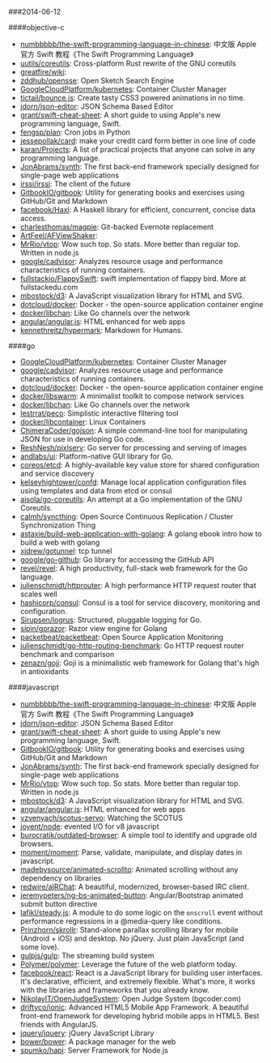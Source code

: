 ###2014-06-12

####objective-c
* [numbbbbb/the-swift-programming-language-in-chinese](https://github.com/numbbbbb/the-swift-programming-language-in-chinese): 中文版 Apple 官方 Swift 教程《The Swift Programming Language》
* [uutils/coreutils](https://github.com/uutils/coreutils): Cross-platform Rust rewrite of the GNU coreutils
* [greatfire/wiki](https://github.com/greatfire/wiki): 
* [zddhub/opensse](https://github.com/zddhub/opensse): Open Sketch Search Engine
* [GoogleCloudPlatform/kubernetes](https://github.com/GoogleCloudPlatform/kubernetes): Container Cluster Manager
* [tictail/bounce.js](https://github.com/tictail/bounce.js): Create tasty CSS3 powered animations in no time.
* [jdorn/json-editor](https://github.com/jdorn/json-editor): JSON Schema Based Editor
* [grant/swift-cheat-sheet](https://github.com/grant/swift-cheat-sheet): A short guide to using Apple's new programming language, Swift.
* [fengsp/plan](https://github.com/fengsp/plan): Cron jobs in Python
* [jessepollak/card](https://github.com/jessepollak/card): make your credit card form better in one line of code
* [karan/Projects](https://github.com/karan/Projects): A list of practical projects that anyone can solve in any programming language.
* [JonAbrams/synth](https://github.com/JonAbrams/synth): The first back-end framework specially designed for single-page web applications
* [irssi/irssi](https://github.com/irssi/irssi): The client of the future
* [GitbookIO/gitbook](https://github.com/GitbookIO/gitbook): Utility for generating books and exercises using GitHub/Git and Markdown
* [facebook/Haxl](https://github.com/facebook/Haxl): A Haskell library for efficient, concurrent, concise data access.
* [charlesthomas/magpie](https://github.com/charlesthomas/magpie): Git-backed Evernote replacement
* [ArtFeel/AFViewShaker](https://github.com/ArtFeel/AFViewShaker): 
* [MrRio/vtop](https://github.com/MrRio/vtop): Wow such top. So stats. More better than regular top. Written in node.js
* [google/cadvisor](https://github.com/google/cadvisor): Analyzes resource usage and performance characteristics of running containers.
* [fullstackio/FlappySwift](https://github.com/fullstackio/FlappySwift): swift implementation of flappy bird. More at fullstackedu.com
* [mbostock/d3](https://github.com/mbostock/d3): A JavaScript visualization library for HTML and SVG.
* [dotcloud/docker](https://github.com/dotcloud/docker): Docker - the open-source application container engine
* [docker/libchan](https://github.com/docker/libchan): Like Go channels over the network
* [angular/angular.js](https://github.com/angular/angular.js): HTML enhanced for web apps
* [kennethreitz/hypermark](https://github.com/kennethreitz/hypermark): Markdown for Humans. 

####go
* [GoogleCloudPlatform/kubernetes](https://github.com/GoogleCloudPlatform/kubernetes): Container Cluster Manager
* [google/cadvisor](https://github.com/google/cadvisor): Analyzes resource usage and performance characteristics of running containers.
* [dotcloud/docker](https://github.com/dotcloud/docker): Docker - the open-source application container engine
* [docker/libswarm](https://github.com/docker/libswarm): A minimalist toolkit to compose network services
* [docker/libchan](https://github.com/docker/libchan): Like Go channels over the network
* [lestrrat/peco](https://github.com/lestrrat/peco): Simplistic interactive filtering tool
* [docker/libcontainer](https://github.com/docker/libcontainer): Linux Containers
* [ChimeraCoder/gojson](https://github.com/ChimeraCoder/gojson): A simple command-line tool for manipulating JSON for use in developing Go code. 
* [ReshNesh/pixlserv](https://github.com/ReshNesh/pixlserv): Go server for processing and serving of images
* [andlabs/ui](https://github.com/andlabs/ui): Platform-native GUI library for Go.
* [coreos/etcd](https://github.com/coreos/etcd): A highly-available key value store for shared configuration and service discovery
* [kelseyhightower/confd](https://github.com/kelseyhightower/confd): Manage local application configuration files using templates and data from etcd or consul
* [aisola/go-coreutils](https://github.com/aisola/go-coreutils): An attempt at a Go implementation of the GNU Coreutils.
* [calmh/syncthing](https://github.com/calmh/syncthing): Open Source Continuous Replication / Cluster Synchronization Thing
* [astaxie/build-web-application-with-golang](https://github.com/astaxie/build-web-application-with-golang): A golang ebook intro how to build a web with golang
* [xjdrew/gotunnel](https://github.com/xjdrew/gotunnel): tcp tunnel
* [google/go-github](https://github.com/google/go-github): Go library for accessing the GitHub API
* [revel/revel](https://github.com/revel/revel): A high productivity, full-stack web framework for the Go language.
* [julienschmidt/httprouter](https://github.com/julienschmidt/httprouter): A high performance HTTP request router that scales well
* [hashicorp/consul](https://github.com/hashicorp/consul): Consul is a tool for service discovery, monitoring and configuration.
* [Sirupsen/logrus](https://github.com/Sirupsen/logrus): Structured, pluggable logging for Go.
* [sipin/gorazor](https://github.com/sipin/gorazor): Razor view engine for Golang
* [packetbeat/packetbeat](https://github.com/packetbeat/packetbeat): Open Source Application Monitoring
* [julienschmidt/go-http-routing-benchmark](https://github.com/julienschmidt/go-http-routing-benchmark): Go HTTP request router benchmark and comparison
* [zenazn/goji](https://github.com/zenazn/goji): Goji is a minimalistic web framework for Golang that's high in antioxidants

####javascript
* [numbbbbb/the-swift-programming-language-in-chinese](https://github.com/numbbbbb/the-swift-programming-language-in-chinese): 中文版 Apple 官方 Swift 教程《The Swift Programming Language》
* [jdorn/json-editor](https://github.com/jdorn/json-editor): JSON Schema Based Editor
* [grant/swift-cheat-sheet](https://github.com/grant/swift-cheat-sheet): A short guide to using Apple's new programming language, Swift.
* [GitbookIO/gitbook](https://github.com/GitbookIO/gitbook): Utility for generating books and exercises using GitHub/Git and Markdown
* [JonAbrams/synth](https://github.com/JonAbrams/synth): The first back-end framework specially designed for single-page web applications
* [MrRio/vtop](https://github.com/MrRio/vtop): Wow such top. So stats. More better than regular top. Written in node.js
* [mbostock/d3](https://github.com/mbostock/d3): A JavaScript visualization library for HTML and SVG.
* [angular/angular.js](https://github.com/angular/angular.js): HTML enhanced for web apps
* [vzvenyach/scotus-servo](https://github.com/vzvenyach/scotus-servo): Watching the SCOTUS
* [joyent/node](https://github.com/joyent/node): evented I/O for v8 javascript
* [burocratik/outdated-browser](https://github.com/burocratik/outdated-browser): A simple tool to identify and upgrade old browsers.
* [moment/moment](https://github.com/moment/moment): Parse, validate, manipulate, and display dates in javascript.
* [madebysource/animated-scrollto](https://github.com/madebysource/animated-scrollto): Animated scrolling without any dependency on libraries
* [redwire/aIRChat](https://github.com/redwire/aIRChat): A beautiful, modernized, browser-based IRC client.
* [jeremypeters/ng-bs-animated-button](https://github.com/jeremypeters/ng-bs-animated-button): Angular/Bootstrap animated submit button directive
* [lafikl/steady.js](https://github.com/lafikl/steady.js): A module to do some logic on the `onscroll` event without performance regressions in a @media-query like conditions.
* [Prinzhorn/skrollr](https://github.com/Prinzhorn/skrollr): Stand-alone parallax scrolling library for mobile (Android + iOS) and desktop. No jQuery. Just plain JavaScript (and some love).
* [gulpjs/gulp](https://github.com/gulpjs/gulp): The streaming build system
* [Polymer/polymer](https://github.com/Polymer/polymer): Leverage the future of the web platform today.
* [facebook/react](https://github.com/facebook/react): React is a JavaScript library for building user interfaces. It's declarative, efficient, and extremely flexible. What's more, it works with the libraries and frameworks that you already know.
* [NikolayIT/OpenJudgeSystem](https://github.com/NikolayIT/OpenJudgeSystem): Open Judge System (bgcoder.com)
* [driftyco/ionic](https://github.com/driftyco/ionic): Advanced HTML5 Mobile App Framework. A beautiful front-end framework for developing hybrid mobile apps in HTML5. Best friends with AngularJS.
* [jquery/jquery](https://github.com/jquery/jquery): jQuery JavaScript Library
* [bower/bower](https://github.com/bower/bower): A package manager for the web
* [spumko/hapi](https://github.com/spumko/hapi): Server Framework  for Node.js
